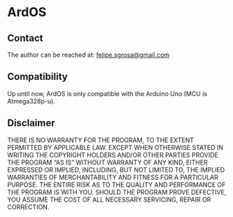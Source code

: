 # ArdOS

## Contact
The author can be reached at:
felipe.sgrosa@gmail.com

## Compatibility
Up until now, ArdOS is only compatible with the Arduino Uno (MCU is Atmega328p-u).

## Disclaimer
THERE IS NO WARRANTY FOR THE PROGRAM, TO THE EXTENT PERMITTED BY APPLICABLE LAW. EXCEPT WHEN OTHERWISE STATED IN WRITING THE COPYRIGHT HOLDERS AND/OR OTHER PARTIES PROVIDE THE PROGRAM “AS IS” WITHOUT WARRANTY OF ANY KIND, EITHER EXPRESSED OR IMPLIED, INCLUDING, BUT NOT LIMITED TO, THE IMPLIED WARRANTIES OF MERCHANTABILITY AND FITNESS FOR A PARTICULAR PURPOSE. THE ENTIRE RISK AS TO THE QUALITY AND PERFORMANCE OF THE PROGRAM IS WITH YOU. SHOULD THE PROGRAM PROVE DEFECTIVE, YOU ASSUME THE COST OF ALL NECESSARY SERVICING, REPAIR OR CORRECTION.
